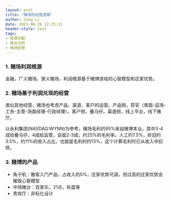 ```yaml
---
layout: post
title: "赌场的经营逻辑"
author: Cong Li
date: 2021-06-26 12:25:11
header-style: text
tags:
- 资源分配
- 商业分析
- 赌场经营
---
```

### 1. 赌场利润根源

金融，广义赌场。狭义赌场，利润根源基于赌博游戏的心智模型和庄家优势。

### 2. 赌场基于利润兑现的经营

类似其他经营，赌场也考虑产品、渠道、客户的运营。产品侧，荷官（席面-监场-工务-主管-场面经理-行政经理）。客户侧，叠马仔。渠道侧，线上平台，线下赌厅。

以永利集团(NASDAQ:WYNN)为参考，赌场毛利的95%来自赌博本业。其中3-4成给叠马仔，4成给监管，自留2-3成，约25%的毛利率。人工约7.5%，折旧约3.5%，约11%的收入占比，也就是毛利的约13%，这个计算毛利时已从收入中扣除。

### 3. 赌博的产品

- 角子机：散客入门产品，占收入的5%，庄家优势可调，但过高的庄家优势会摧毁心智模型
- 中场赌台：百家乐，21点，轮盘等
- 贵宾厅：非标化设计